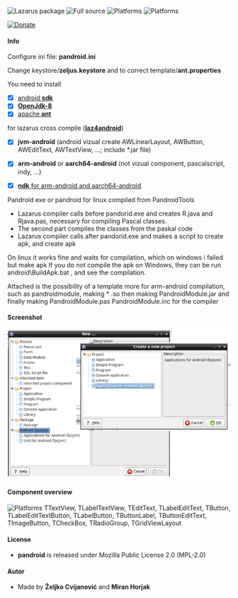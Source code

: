 ![Lazarus package](https://img.shields.io/badge/-Lazarus%20package-green.svg)
![Full source](https://img.shields.io/badge/-Full%20source-green.svg)
![Platforms](https://img.shields.io/badge/Platforms-Linux%20and%20Windows-red.svg)
![Platforms](https://img.shields.io/badge/Build-Android%20Apk-red.svg)

[![Donate](https://img.shields.io/badge/Donate-PayPal-green.svg)](https://paypal.me/zeljus?locale.x=en_US)

#### Info
Configure ini file: __pandroid.ini__

Change keystore/__zeljus.keystore__ and to correct template/__ant.properties__


You need to install
- [x] [android __sdk__](http://www.downloads.puresoft.ir/files/android/SDK/) 
- [x] [__OpenJdk-8__](https://developers.redhat.com/products/openjdk/download)
- [x] [apache __ant__](https://ant.apache.org/)

for lazarus cross compile ([__laz4android__](https://sourceforge.net/projects/laz4android/))
- [x] __jvm-android__  (android vizual create AWLinearLayout, AWButton, AWEditText, AWTextView, ...; include *.jar file)     
- [x] __arm-android__ or __aarch64-android__ (not vizual component, pascalscript, indy, ...)
- [x] [__ndk__ for arm-android and aarch64-android ](https://developer.android.com/ndk/downloads) 


Pandroid exe or pandroid for linux compiled from PandroidTools
-  Lazarus compiler calls before pandorid.exe and creates R.java and Rjava.pas, necessary for compiling Pascal classes.
-  The second part compiles the classes from the paskal code
-  Lazarus compiler calls after pandorid.exe and makes a script to create apk, and create apk

On linux it works fine and waits for compilation, which on windows i failed but make apk
If you do not compile the apk on Windows, they can be run android\BuildApk.bat , and see the compilation.

Attached is the possibility of a template more for arm-android compilation, such as pandroidmodule,
making * .so then making  PandroidModule.jar and finally making PandroidModule.pas PandroidModule.inc for the compiler


#### Screenshot
![GitHub Logo](/images/pandroid.png) 

#### Component overview
![Platforms](https://img.shields.io/badge/unit-StdCtrls-red.svg)
TTextView, TLabelTextView, TEditText, TLabelEditText, TButton, TLabelEditTextButton, TLabelButton, TButtonLabel, 
TButtonEditText, TImageButton, TCheckBox, TRadioGroup, TGridViewLayout


#### License
- __pandroid__  is released under Mozilla Public License 2.0 (MPL-2.0)

#### Autor
- Made by  __Željko Cvijanović__  and  __Miran Horjak__ 

